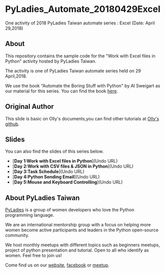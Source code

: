 # PyLadies_Automate_20180429Excel
One activity of 2018 PyLadies Taiwan automate series : Excel (Date: April 29,2018)

## About

This repository contains the sample code for the "Work with Excel files in Python" activity hosted by PyLadies Taiwan.

The activity is one of PyLadies Taiwan automate series held on 29 April,2018.

We use the book "Automate the Boring Stuff with Python" by Al Sweigart as our material for this series. You can find the book [here](https://automatetheboringstuff.com/).

## Original Author

This slide is basic on Olly's documents,you can find other tutorials at [Olly's github](https://github.com/iamshihshan/PyOllyTutorial).

## Slides

You can also find the slides of this series below.

+ [**Day 1:Work with Excel files in Python**](Undo URL)
+ [**Day 2:Work with CSV files & JSON in Python**](Undo URL)
+ [**Day 3:Task Schedule**](Undo URL)
+ [**Day 4:Python Sending Email**](Undo URL)
+ [**Day 5:Mouse and Keyboard Controlling**](Undo URL)

## About PyLadies Taiwan

[PyLadies](http://tw.pyladies.com/) is a group of women developers who love the Python programming language.

We are an international mentorship group with a focus on helping more women become active participants and leaders in the Python open-source community.

We host monthly meetups with different topics such as beginners meetups, project of python presentation and tutorial. Open to all who identify as women. Feel free to join us!

Come find us on our [website](http://tw.pyladies.com/), [facebook](https://www.facebook.com/pyladies.tw/) or [meetup](https://www.meetup.com/PyLadiesTW/).
